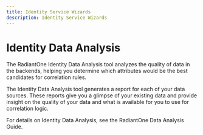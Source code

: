 ```yaml
---
title: Identity Service Wizards
description: Identity Service Wizards
---
```


# Identity Data Analysis

The RadiantOne Identity Data Analysis tool analyzes the quality of data in the backends, helping you determine which attributes would be the best candidates for correlation rules. 

The Identity Data Analysis tool generates a report for each of your data sources. These reports give you a glimpse of your existing data and provide insight on the quality of your data and what is available for you to use for correlation logic. 

For details on Identity Data Analysis, see the RadiantOne Data Analysis Guide.
